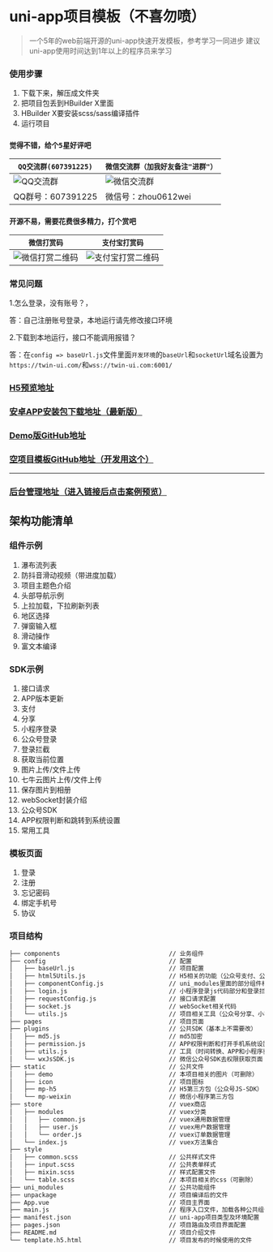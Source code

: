 # uni-app项目模板（不喜勿喷）
> 一个5年的web前端开源的uni-app快速开发模板，参考学习一同进步
> 建议uni-app使用时间达到1年以上的程序员来学习

### 使用步骤
1. 下载下来，解压成文件夹
2. 把项目包丢到HBuilder X里面
3. HBuilder X要安装scss/sass编译插件
4. 运行项目

### `觉得不错，给个5星好评吧`

| `QQ交流群(607391225)`         | `微信交流群（加我好友备注"进群"）`                  |
| ----------------------------|--------------------------- |
|![QQ交流群](http://qn.kemean.cn//upload/202004/14/15868301778472k7oubi6.png)|![微信交流群](https://qn.kemean.cn/upload/202010/13/weiXin_group_code.jpg)|
| QQ群号：607391225 |微信号：zhou0612wei|

### `开源不易，需要花费很多精力，打个赏吧`
| `微信打赏码`         | `支付宝打赏码`                  |
| ----------------------------|--------------------------- |
|![微信打赏二维码](http://qn.kemean.cn/upload/202006/17/15923814750253qjayobp.png)|![支付宝打赏二维码](http://qn.kemean.cn/upload/202006/17/1592381515304aezjp7h3.jpg)|

### 常见问题
1.怎么登录，没有账号？，

答：自己注册账号登录，本地运行请先修改接口环境

2.下载到本地运行，接口不能调用报错？

答：在`config => baseUrl.js`文件里面`开发环境`的`baseUrl`和`socketUrl`域名设置为`https://twin-ui.com/`和`wss://twin-ui.com:6001/`


### [H5预览地址](https://twin-ui.com/uniappDemo/index.html)
### [安卓APP安装包下载地址（最新版）](http://qn.kemean.cn/upload/202104/14/16183932977309iisprxe.apk)
### [Demo版GitHub地址](https://github.com/zhouwei1994/uni-app-demo)
### [空项目模板GitHub地址（开发用这个）](https://github.com/zhouwei1994/uni-app-template)
---
### [后台管理地址（进入链接后点击案例预览）](https://twin-ui.com)

## 架构功能清单
### 组件示例
1. 瀑布流列表
2. 防抖音滑动视频（带进度加载）
3. 项目主题色介绍
4. 头部导航示例
5. 上拉加载，下拉刷新列表
6. 地区选择
7. 弹窗输入框
8. 滑动操作
9. 富文本编译

### SDK示例
1. 接口请求
2. APP版本更新
3. 支付
4. 分享
5. 小程序登录
6. 公众号登录
7. 登录拦截
8. 获取当前位置
9. 图片上传/文件上传
10. 七牛云图片上传/文件上传
11. 保存图片到相册
12. webSocket封装介绍
13. 公众号SDK
14. APP权限判断和跳转到系统设置
15. 常用工具

### 模板页面
1. 登录
2. 注册
3. 忘记密码
4. 绑定手机号
5. 协议

### 项目结构

``` bash
├── components                              // 业务组件
├── config                                  // 配置			
│   ├── baseUrl.js                          // 项目配置
│   ├── html5Utils.js                       // H5相关的功能（公众号支付、公众号登录）
│   ├── componentConfig.js                  // uni_modules里面的部分组件相关配置
│   ├── login.js                            // 小程序登录js代码部分和登录拦截器代码
│   ├── requestConfig.js                    // 接口请求配置
│   ├── socket.js                           // webSocket相关代码
│   └── utils.js                            // 项目相关工具（公众号分享、小程序分享数据处理、支付、获取经纬度、支付分配）
├── pages  									// 项目页面
├── plugins                                 // 公共SDK（基本上不需要改）
│   ├── md5.js                           	// md5加密
│   ├── permission.js                       // APP权限判断和打开手机系统设置
│   ├── utils.js                       		// 工具（时间转换、APP和小程序获取经纬度代码）
│   └── wxJsSDK.js                       	// 微信公众号SDK去权限获取页面
├── static                                  // 公共文件
│   ├── demo                          		// 本项目相关的图片（可删除）
│   ├── icon                          		// 项目图标
│   ├── mp-h5                          		// H5第三方包（公众号JS-SDK）
│   └── mp-weixin                          	// 微信小程序第三方包               
├── store                          		    // vuex商店
│	├── modules							    // vuex分类
│	│	├── common.js					    // vuex通用数据管理
│	│	├── user.js						    // vuex用户数据管理
│   │	└── order.js                        // vuex订单数据管理
│   └── index.js                          	// vuex方法集合
├── style
│   ├── common.scss                         // 公共样式文件
│   ├── input.scss                         	// 公共表单样式
│   ├── mixin.scss                          // 样式配置文件
│   └── table.scss                          // 本项目相关的css（可删除）
├── uni_modules                             // 公共功能组件
├── unpackage                               // 项目编译后的文件
├── App.vue                                 // 项目主界面
├── main.js                                 // 程序入口文件，加载各种公共组件
├── manifest.json                           // uni-app项目类型及环境配置
├── pages.json                           	// 项目路由及项目界面配置
├── README.md                               // 项目介绍文件
└── template.h5.html                        // 项目发布的时候使用的文件
```
